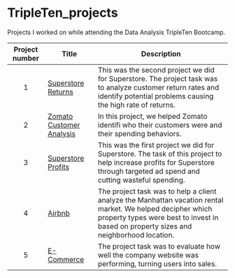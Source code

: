 # TripleTen_projects
Projects I worked on while attending the Data Analysis TripleTen Bootcamp.


| Project number | Title | Description |
| :-----------: | ----------- |----------- |
| 1 | [Superstore Returns](https://public.tableau.com/app/profile/jett.gibson/viz/Sprint5-Project_17412930529580/Story1)| This was the second project we did for Superstore. The project task was to analyze customer return rates and identify potential problems causing the high rate of returns. |
| 2 | [Zomato Customer Analysis](https://public.tableau.com/app/profile/jett.gibson/viz/TripleTenFinalProject_17424952764840/TotalSalesbyYearOccupation) | In this project, we helped Zomato identifi who their customers were and their spending behaviors. |
| 3 | [Superstore Profits](https://public.tableau.com/app/profile/jett.gibson/viz/Sprint4Project_17405932009990/ProfitLossesBiggestProfitPairs) | This was the first project we did for Superstore. The task of this project to help increase profits for Superstore through targeted ad spend and cutting wasteful spending. |
| 4 | [Airbnb](https://docs.google.com/spreadsheets/d/1onIaA13q_bJOESTcrwANEDGfe0y1ANWXmY5m34IC2lE/edit?usp=sharing) | The project task was to help a client analyze the Manhattan vacation rental market. We helped decipher which property types were best to invest in based on property sizes and neighborhood location. |
| 5 | [E-Commerce](https://github.com/jettgibson/Data_projects_TripleTen/tree/main/E-Commerce_Business_Analysis) | The project task was to evaluate how well the company website was performing, turning users into sales. |
